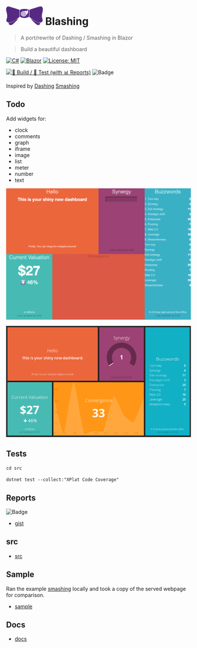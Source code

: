 # ![bowtie (blazor)](docs/images/bowtie_blazor_logo.png "bowtie (blazor)") Blashing

> A port/rewrite of Dashing / Smashing in Blazor

> Build a beautiful dashboard

[![C#](https://img.shields.io/badge/c%23-%23239120.svg?style=for-the-badge&logo=c-sharp&logoColor=white)](https://learn.microsoft.com/en-us/dotnet/csharp/)
[![Blazor](https://img.shields.io/badge/blazor-%235C2D91.svg?style=for-the-badge&logo=blazor&logoColor=white)](https://dotnet.microsoft.com/en-us/apps/aspnet/web-apps/blazor)
[![License: MIT](https://img.shields.io/badge/License-MIT-lightgrey.svg?style=for-the-badge)](LICENSE) <!-- https://opensource.org/licenses/MIT -->

[![🔨 Build / 🧪 Test (with 📊 Reports)](https://github.com/AlexHedley/blashing/actions/workflows/build-test.yml/badge.svg)](https://github.com/AlexHedley/blashing/actions/workflows/build-test.yml)
![Badge](https://gist.githubusercontent.com/AlexHedley/867fcfe2ac7154c6b610c8189adac06c/raw/blashing_core_tests.md_badge.svg "Badge")

Inspired by [Dashing](https://github.com/Shopify/dashing) [Smashing](https://github.com/Smashing/smashing)

## Todo

Add widgets for:

- clock
- comments
- graph
- iframe
- image
- list
- meter
- number
- text

<!-- ![Progress](docs/images/progress/progress.png "Progress") -->
![Demo](docs/images/progress/demo.png "Demo")

![Original Screenshot](docs/images/progress/original_screenshot.png "Original Screenshot")

## Tests

`cd src`

`dotnet test --collect:"XPlat Code Coverage"`

## Reports

![Badge](https://gist.githubusercontent.com/AlexHedley/867fcfe2ac7154c6b610c8189adac06c/raw/blashing_core_tests.md_badge.svg "Badge")

- [gist](https://gist.github.com/AlexHedley/867fcfe2ac7154c6b610c8189adac06c)

## src

- [src](src/)

## Sample

Ran the example [smashing](https://github.com/Smashing/smashing) locally and took a copy of the served webpage for comparison.

- [sample](index.html)

## Docs

- [docs](docs/README.md)
